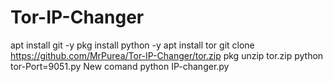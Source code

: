 # Tor-IP-Changer

apt install git -y 
pkg install python -y
apt install tor
git clone https://github.com/MrPurea/Tor-IP-Changer/tor.zip
pkg unzip tor.zip
python tor-Port=9051.py
New comand
python IP-changer.py
